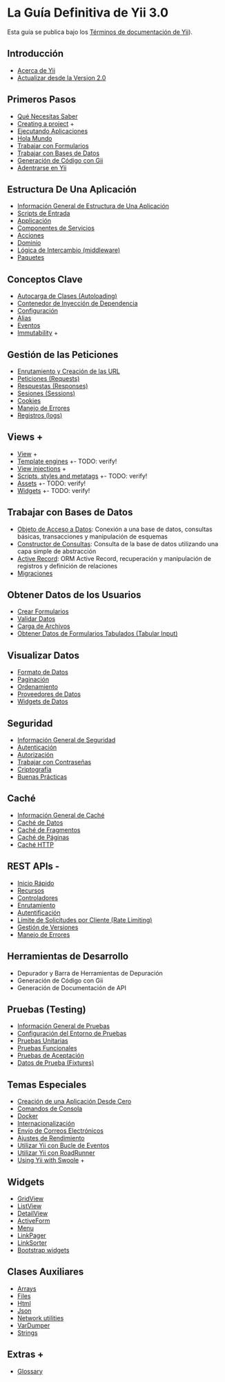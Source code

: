 # La Guía Definitiva de Yii 3.0

Esta guía se publica bajo los [Términos de documentación de
Yii](https://www.yiiframework.com/license#docs)).

Introducción
------------

* [Acerca de Yii](intro/what-is-yii.md)
* [Actualizar desde la Version 2.0](intro/upgrade-from-v2.md)


Primeros Pasos
---------------

* [Qué Necesitas Saber](start/prerequisites.md)
* [Creating a project](start/creating-project.md) +
* [Ejecutando Aplicaciones](start/workflow.md)
* [Hola Mundo](start/hello.md)
* [Trabajar con Formularios](start/forms.md)
* [Trabajar con Bases de Datos](start/databases.md)
* [Generación de Código con Gii](start/gii.md)
* [Adentrarse en Yii](start/looking-ahead.md)


Estructura De Una Aplicación
---------------------

* [Información General de Estructura de Una
  Aplicación](structure/overview.md)
* [Scripts de Entrada](structure/entry-script.md)
* [Applicación](structure/application.md)
* [Componentes de Servicios](structure/service.md)
* [Acciones](structure/action.md)
* [Dominio](structure/domain.md)
* [Lógica de Intercambio (middleware)](structure/middleware.md)
* [Paquetes](structure/package.md)

Conceptos Clave
------------

* [Autocarga de Clases (Autoloading)](concept/autoloading.md)
* [Contenedor de Inyección de Dependencia](concept/di-container.md)
* [Configuración](concept/configuration.md)
* [Alias](concept/aliases.md)
* [Eventos](concept/events.md)
* [Immutability](concept/immutability.md) +

Gestión de las Peticiones
-----------------

* [Enrutamiento y Creación de las URL](runtime/routing.md)
* [Peticiones (Requests)](runtime/request.md)
* [Respuestas (Responses)](runtime/response.md)
* [Sesiones (Sessions)](runtime/sessions.md)
* [Cookies](runtime/cookies.md)
* [Manejo de Errores](runtime/handling-errors.md)
* [Registros (logs)](runtime/logging.md)

Views +
-----

* [View](views/view.md) +
* [Template engines](views/template-engines.md) +- TODO: verify!
* [View injections](views/view-injections.md) +
* [Scripts, styles and metatags](views/script-style-meta.md) +- TODO:
  verify!
* [Assets](views/asset.md) +- TODO: verify!
* [Widgets](views/widget.md) +- TODO: verify!

Trabajar con Bases de Datos
----------------------

* [Objeto de Acceso a Datos](db-dao.md): Conexión a una base de datos,
  consultas básicas, transacciones y manipulación de esquemas
* [Constructor de Consultas](db-query-builder.md): Consulta de la base de
  datos utilizando una capa simple de abstracción
* [Active Record](db-active-record.md): ORM Active Record, recuperación y
  manipulación de registros y definición de relaciones
* [Migraciones](db-migrations.md)

Obtener Datos de los Usuarios
-----------------------

* [Crear Formularios](input/forms.md)
* [Validar
  Datos](https://github.com/yiisoft/validator/blob/master/docs/guide/en/README.md)
* [Carga de Archivos](input/file-upload.md)
* [Obtener Datos de Formularios Tabulados (Tabular
  Input)](input/tabular-input.md)


Visualizar Datos
---------------

* [Formato de Datos](output/formatting.md)
* [Paginación](output/pagination.md)
* [Ordenamiento](output/sorting.md)
* [Proveedores de Datos](output/data-providers.md)
* [Widgets de Datos](output/data-widgets.md)

Seguridad
--------

* [Información General de Seguridad](security/overview.md)
* [Autenticación](security/authentication.md)
* [Autorización](security/authorization.md)
* [Trabajar con Contraseñas](security/passwords.md)
* [Criptografía](security/cryptography.md)
* [Buenas Prácticas](security/best-practices.md)


Caché
-------

* [Información General de Caché](caching/overview.md)
* [Caché de Datos](caching/data.md)
* [Caché de Fragmentos](caching/fragment.md)
* [Caché de Páginas](caching/page.md)
* [Caché HTTP](caching/http.md)


REST APIs -
-----------

* [Inicio Rápido](rest/quick-start.md)
* [Recursos](rest/resources.md)
* [Controladores](rest/controllers.md)
* [Enrutamiento](rest/routing.md)
* [Autentificación](rest/authentication.md)
* [Límite de Solicitudes por Cliente (Rate Limiting)](rest/rate-limiting.md)
* [Gestión de Versiones](rest/versioning.md)
* [Manejo de Errores](rest/error-handling.md)

Herramientas de Desarrollo
-----------------

* Depurador y Barra de Herramientas de Depuración
* Generación de Código con Gii
* Generación de Documentación de API


Pruebas (Testing)
-------

* [Información General de Pruebas](testing/overview.md)
* [Configuración del Entorno de Pruebas](testing/environment-setup.md)
* [Pruebas Unitarias](testing/unit.md)
* [Pruebas Funcionales](testing/functional.md)
* [Pruebas de Aceptación](testing/acceptance.md)
* [Datos de Prueba (Fixtures)](testing/fixtures.md)


Temas Especiales
--------------

* [Creación de una Aplicación Desde Cero](tutorial/start-from-scratch.md)
* [Comandos de Consola](tutorial/console-applications.md)
* [Docker](tutorial/docker.md)
* [Internacionalización](tutorial/i18n.md)
* [Envío de Correos Electrónicos](tutorial/mailing.md)
* [Ajustes de Rendimiento](tutorial/performance-tuning.md)
* [Utilizar Yii con Bucle de Eventos](tutorial/using-with-event-loop.md)
* [Utilizar Yii con RoadRunner](tutorial/using-yii-with-roadrunner.md)
* [Using Yii with Swoole](tutorial/using-yii-with-swoole.md) +

Widgets
-------

* [GridView](https://www.yiiframework.com/doc-2.0/yii-grid-gridview.html)
* [ListView](https://www.yiiframework.com/doc-2.0/yii-widgets-listview.html)
* [DetailView](https://www.yiiframework.com/doc-2.0/yii-widgets-detailview.html)
* [ActiveForm](https://www.yiiframework.com/doc-2.0/guide-input-forms.html#activerecord-based-forms-activeform)
* [Menu](https://www.yiiframework.com/doc-2.0/yii-widgets-menu.html)
* [LinkPager](https://www.yiiframework.com/doc-2.0/yii-widgets-linkpager.html)
* [LinkSorter](https://www.yiiframework.com/doc-2.0/yii-widgets-linksorter.html)
* [Bootstrap
  widgets](https://www.yiiframework.com/extension/yiisoft/yii2-bootstrap/doc/guide)


Clases Auxiliares
-------

* [Arrays](https://github.com/yiisoft/arrays/)
* [Files](https://github.com/yiisoft/files/)
* [Html](https://github.com/yiisoft/html/)
* [Json](https://github.com/yiisoft/json)
* [Network utilities](https://github.com/yiisoft/network-utilities/)
* [VarDumper](https://github.com/yiisoft/var-dumper)
* [Strings](https://github.com/yiisoft/strings)

Extras +
------

* [Glossary](glossary.md)

